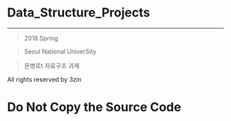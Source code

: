 # Data_Structure_Projects
-------------------------------------

> 2018.Spring

> Seoul National UniverSity

> 문병로t 자료구조 과제



All rights reserved by 3zin

__Do Not Copy the Source Code__
=
